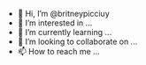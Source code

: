 - 👋 Hi, I’m @britneypicciuy
- 👀 I’m interested in ...
- 🌱 I’m currently learning ...
- 💞️ I’m looking to collaborate on ...
- 📫 How to reach me ...

<!---
britneypicciuy/britneypicciuy is a ✨ special ✨ repository because its `README.md` (this file) appears on your GitHub profile.
You can click the Preview link to take a look at your changes.
--->
